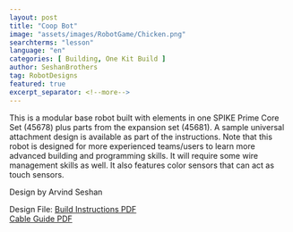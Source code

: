 ```yaml
---
layout: post
title: "Coop Bot"
image: "assets/images/RobotGame/Chicken.png"
searchterms: "lesson"
language: "en"
categories: [ Building, One Kit Build ]
author: SeshanBrothers
tag: RobotDesigns
featured: true
excerpt_separator: <!--more-->
---
```


This is a modular base robot built with elements in one SPIKE Prime Core Set (45678) plus parts from the expansion set (45681). A sample universal attachment design is available as part of the instructions. Note that this robot is designed for more experienced teams/users to learn more advanced building and programming skills. It will require some wire management skills as well. It also features color sensors that can act as touch sensors.

Design by Arvind Seshan

Design File:
 <a href="/en/RobotGame/CoopBot.pdf">Build Instructions PDF</a><br>
<a href="/en/RobotGame/CoopBotCableManagement.pdf">Cable Guide PDF</a><br>

